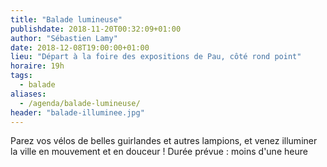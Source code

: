 ```yaml
---
title: "Balade lumineuse"
publishdate: 2018-11-20T00:32:09+01:00
author: "Sébastien Lamy"
date: 2018-12-08T19:00:00+01:00
lieu: "Départ à la foire des expositions de Pau, côté rond point"
horaire: 19h
tags:
  - balade
aliases:
  - /agenda/balade-lumineuse/
header: "balade-illuminee.jpg"
---
```


Parez vos vélos de belles guirlandes et autres lampions, et venez illuminer la 
ville en mouvement et en douceur ! Durée prévue : moins d'une heure